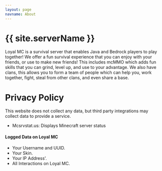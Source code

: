 ```yaml
---
layout: page
navname: About
---
```


# {{ site.serverName }}

Loyal MC is a survival server that enables Java and Bedrock players to play together! We offer a fun survival experience that you can enjoy with your friends, or use to make new friends! This includes mcMMO which adds fun skills that you can grind, level up, and use to your advantage. We also have clans, this allows you to form a team of people which can help you, work together, fight, steal from other clans, and even share a base. 

# Privacy Policy

This website does not collect any data, but third party integrations may collect data to provide a service.

- Mcsrvstat.us: Displays Minecraft server status

#### Logged Data on Loyal MC
- Your Username and UUID.
- Your Skin.
- Your IP Address'.
- All Interactions on Loyal MC.

